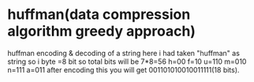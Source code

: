 # huffman(data compression algorithm greedy approach)
huffman encoding &amp; decoding of a string
here i had taken "huffman" as string 
so i byte =8 bit so total bits will be 7*8=56
h=00
f=10
u=110
m=010
n=111
a=011
after encoding this you will get
001101010010011111(18 bits).

